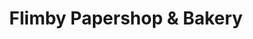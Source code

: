 ---
title: "Flimby Papershop & Bakery"
url: /flimby/flimby-papershop-und-bakery/
shop: Lebensmittel
---